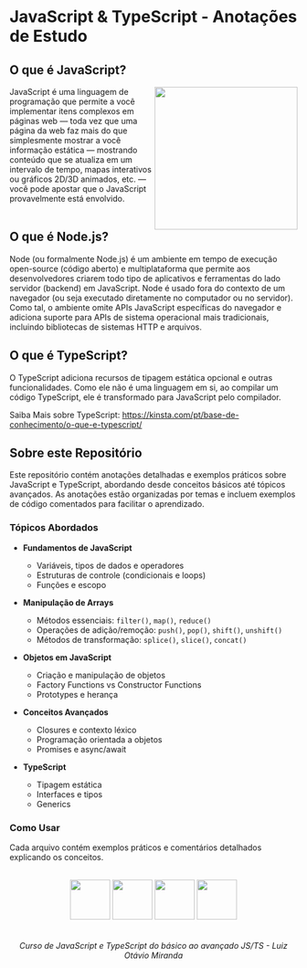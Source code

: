 # JavaScript & TypeScript - Anotações de Estudo

## O que é JavaScript?

<img align="right" src="https://media0.giphy.com/media/v1.Y2lkPTc5MGI3NjExNGw0Y3J6OTNvY2d3bGdvc3puazEzM3I0Y2lvZG9rNHJvdThnaXVyNCZlcD12MV9pbnRlcm5hbF9naWZfYnlfaWQmY3Q9Zw/26tn33aiTi1jkl6H6/giphy.gif" height="250"/>

JavaScript é uma linguagem de programação que permite a você implementar itens complexos em páginas web — toda vez que uma página da web faz mais do que simplesmente mostrar a você informação estática — mostrando conteúdo que se atualiza em um intervalo de tempo, mapas interativos ou gráficos 2D/3D animados, etc. — você pode apostar que o JavaScript provavelmente está envolvido.
</br>
</br>

## O que é Node.js?

Node (ou formalmente Node.js) é um ambiente em tempo de execução open-source (código aberto) e multiplataforma que permite aos desenvolvedores criarem todo tipo de aplicativos e ferramentas do lado servidor (backend) em JavaScript. Node é usado fora do contexto de um navegador (ou seja executado diretamente no computador ou no servidor). Como tal, o ambiente omite APIs JavaScript específicas do navegador e adiciona suporte para APIs de sistema operacional mais tradicionais, incluindo bibliotecas de sistemas HTTP e arquivos.

## O que é TypeScript?

O TypeScript adiciona recursos de tipagem estática opcional e outras funcionalidades. Como ele não é uma linguagem em si, ao compilar um código TypeScript, ele é transformado para JavaScript pelo compilador.

Saiba Mais sobre TypeScript: https://kinsta.com/pt/base-de-conhecimento/o-que-e-typescript/

## Sobre este Repositório

Este repositório contém anotações detalhadas e exemplos práticos sobre JavaScript e TypeScript, abordando desde conceitos básicos até tópicos avançados. As anotações estão organizadas por temas e incluem exemplos de código comentados para facilitar o aprendizado.

### Tópicos Abordados

- **Fundamentos de JavaScript**

  - Variáveis, tipos de dados e operadores
  - Estruturas de controle (condicionais e loops)
  - Funções e escopo

- **Manipulação de Arrays**

  - Métodos essenciais: `filter()`, `map()`, `reduce()`
  - Operações de adição/remoção: `push()`, `pop()`, `shift()`, `unshift()`
  - Métodos de transformação: `splice()`, `slice()`, `concat()`

- **Objetos em JavaScript**

  - Criação e manipulação de objetos
  - Factory Functions vs Constructor Functions
  - Prototypes e herança

- **Conceitos Avançados**

  - Closures e contexto léxico
  - Programação orientada a objetos
  - Promises e async/await

- **TypeScript**
  - Tipagem estática
  - Interfaces e tipos
  - Generics

### Como Usar

Cada arquivo contém exemplos práticos e comentários detalhados explicando os conceitos.

<div align="center">
</br>
<img src="https://www.svgrepo.com/show/373703/js.svg" height="70"/>
<img src="https://static-00.iconduck.com/assets.00/node-js-icon-454x512-nztofx17.png" height="70"/>
<img src="https://cdn4.iconfinder.com/data/icons/logos-3/600/React.js_logo-512.png" height="70"/>
<img src="https://www.svgrepo.com/show/374144/typescript.svg" height="70"/>
</div>

</br>
</br>
<div align="center">
<i>Curso de JavaScript e TypeScript do básico ao avançado JS/TS - Luiz Otávio Miranda</i>
</div>
